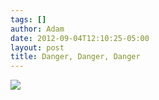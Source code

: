 ```yaml
---
tags: []
author: Adam
date: 2012-09-04T12:10:25-05:00
layout: post
title: Danger, Danger, Danger
---
```


![](/media/m9u7tfw4dM1qga9s2o1_1280.jpg)
